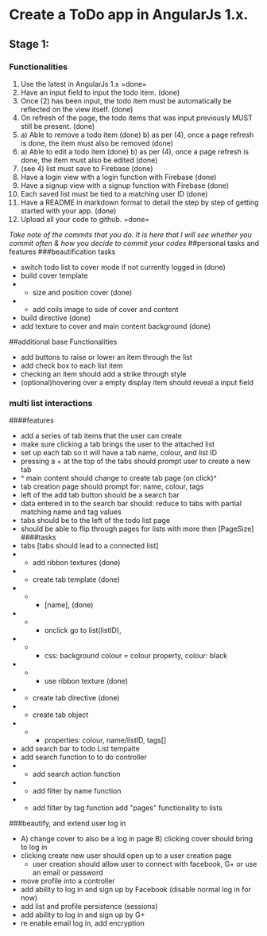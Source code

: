 # Create a ToDo app in AngularJs 1.x.

## Stage 1:

### Functionalities

1. Use the latest in AngularJs 1.x =done=
2. Have an input field to input the todo item. (done)
3. Once (2) has been input, the todo item must be automatically be reflected on the view itself. (done)
4. On refresh of the page, the todo items that was input previously MUST still be present. (done)
5. a) Able to remove a todo item (done)
   b) as per (4), once a page refresh is done, the item must also be removed (done)
6. a) Able to edit a todo item (done)
   b) as per (4), once a page refresh is done, the item must also be edited (done)
7. (see 4) list must save to Firebase (done)
8. Have a login view with a login function with Firebase (done)
9. Have a signup view with a signup function with Firebase (done)
10. Each saved list must be tied to a matching user ID (done)
11. Have a README in markdown format to detail the step by step of getting started with your app. (done)
12. Upload all your code to github. =done=

*Take note of the commits that you do. It is here that I will see whether you commit often & how you decide to commit your codes*
##personal tasks and features
###beautification tasks
- switch todo list to cover mode if not currently logged in (done)
 - build cover template
 - - size and position cover (done)
 - - add coils image to side of cover and content
 - build directive (done)
- add texture to cover and main content background (done)

##additional base Functionalities
- add buttons to raise or lower an item through the list
- add check box to each list item
- checking an item should add a strike through style
- (optional)hovering over a empty display item should reveal a input field

### multi list interactions
####features
- add a series of tab items that the user can create
- make sure clicking a tab brings the user to the attached list
- set up each tab so it will have a tab name, colour, and list ID
- pressing a + at the top of the tabs should prompt user to create a new tab
- ^ main content should change to create tab page (on click)^
- tab creation page should prompt for: name, colour, tags
- left of the add tab button should be a search bar
- data entered in to the search bar should: reduce to tabs with partial matching name and tag values
- tabs should be to the left of the todo list page
- should be able to flip through pages for lists with more then [PageSize]
####tasks
- tabs [tabs should lead to a connected list]
- - add ribbon textures (done)
- - create tab template (done)
- - - [name], (done)
- - - onclick go to list(listID),
- - - css: background colour = colour property, colour: black
- - - use ribbon texture (done)
- - create tab directive (done)
- - create tab object
- - - properties: colour, name/listID, tags[]
- add search bar to todo List tempalte
- add search function to to do controller
- - add search action function
- - add filter by name function
- - add filter by tag function
add "pages" functionality to lists


###beautify, and extend user log in
- A) change cover to also be a log in page
  B) clicking cover should bring to log in
- clicking create new user should open up to a user creation page
  - user creation should allow user to connect with facebook, G+ or use an email or password
- move profile into a controller
- add ability to log in and sign up by Facebook (disable normal log in for now)
- add list and profile persistence (sessions)
- add ability to log in and sign up by G+
- re enable email log in, add encryption
